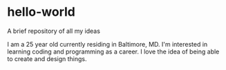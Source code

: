 # hello-world
A brief repository of all my ideas

I am a 25 year old currently residing in Baltimore, MD. I'm interested in learning coding and programming as a career. I love the idea of being able to create and design things.
